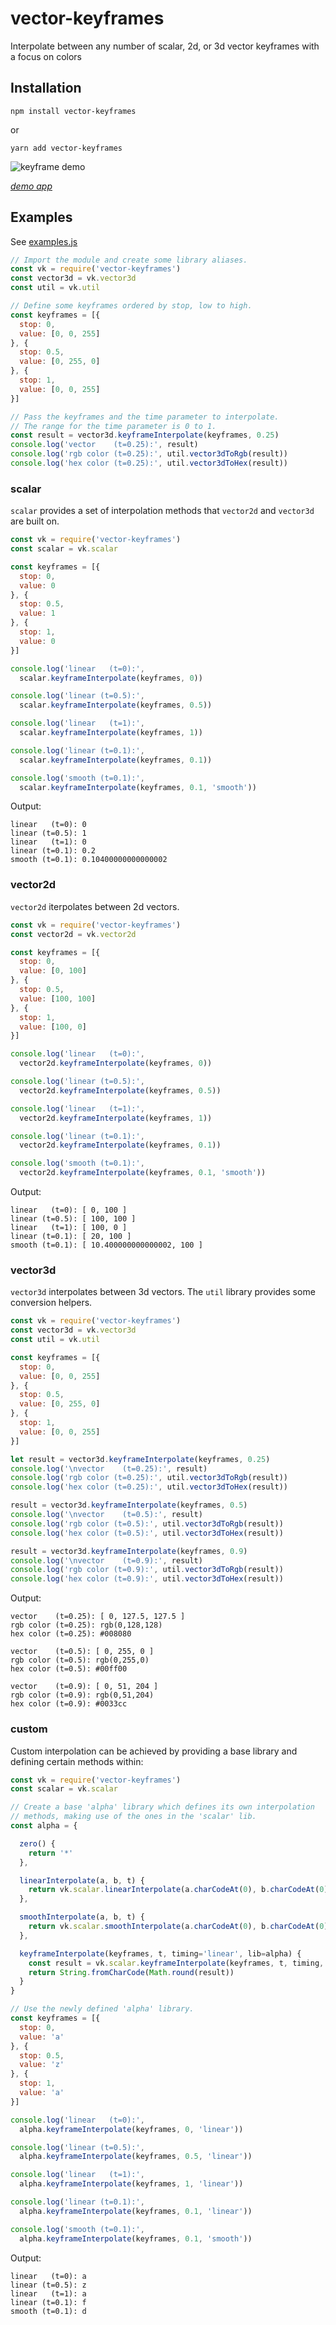 [demo]: https://raw.githubusercontent.com/jabney/vector-keyframes/master/meta/demo.gif

# vector-keyframes
Interpolate between any number of scalar, 2d, or 3d vector keyframes with a focus on colors

## Installation

    npm install vector-keyframes

or

    yarn add vector-keyframes

![keyframe demo][demo]

*[demo app](https://jabney.github.io/vector-keyframes-demo/dist/index.html)*

## Examples
See [examples.js](https://github.com/jabney/vector-keyframes/blob/master/example.js)

```javascript
// Import the module and create some library aliases.
const vk = require('vector-keyframes')
const vector3d = vk.vector3d
const util = vk.util

// Define some keyframes ordered by stop, low to high.
const keyframes = [{
  stop: 0,
  value: [0, 0, 255]
}, {
  stop: 0.5,
  value: [0, 255, 0]
}, {
  stop: 1,
  value: [0, 0, 255]
}]

// Pass the keyframes and the time parameter to interpolate.
// The range for the time parameter is 0 to 1.
const result = vector3d.keyframeInterpolate(keyframes, 0.25)
console.log('vector    (t=0.25):', result)
console.log('rgb color (t=0.25):', util.vector3dToRgb(result))
console.log('hex color (t=0.25):', util.vector3dToHex(result))
```

### scalar
`scalar` provides a set of interpolation methods that `vector2d` and `vector3d` are built on.

```javascript
const vk = require('vector-keyframes')
const scalar = vk.scalar

const keyframes = [{
  stop: 0,
  value: 0
}, {
  stop: 0.5,
  value: 1
}, {
  stop: 1,
  value: 0
}]

console.log('linear   (t=0):',
  scalar.keyframeInterpolate(keyframes, 0))

console.log('linear (t=0.5):',
  scalar.keyframeInterpolate(keyframes, 0.5))

console.log('linear   (t=1):',
  scalar.keyframeInterpolate(keyframes, 1))

console.log('linear (t=0.1):',
  scalar.keyframeInterpolate(keyframes, 0.1))

console.log('smooth (t=0.1):',
  scalar.keyframeInterpolate(keyframes, 0.1, 'smooth'))
```

Output:

```
linear   (t=0): 0
linear (t=0.5): 1
linear   (t=1): 0
linear (t=0.1): 0.2
smooth (t=0.1): 0.10400000000000002
```

### vector2d
`vector2d` iterpolates between 2d vectors.

```javascript
const vk = require('vector-keyframes')
const vector2d = vk.vector2d

const keyframes = [{
  stop: 0,
  value: [0, 100]
}, {
  stop: 0.5,
  value: [100, 100]
}, {
  stop: 1,
  value: [100, 0]
}]

console.log('linear   (t=0):',
  vector2d.keyframeInterpolate(keyframes, 0))

console.log('linear (t=0.5):',
  vector2d.keyframeInterpolate(keyframes, 0.5))

console.log('linear   (t=1):',
  vector2d.keyframeInterpolate(keyframes, 1))

console.log('linear (t=0.1):',
  vector2d.keyframeInterpolate(keyframes, 0.1))

console.log('smooth (t=0.1):',
  vector2d.keyframeInterpolate(keyframes, 0.1, 'smooth'))
```

Output:

```
linear   (t=0): [ 0, 100 ]
linear (t=0.5): [ 100, 100 ]
linear   (t=1): [ 100, 0 ]
linear (t=0.1): [ 20, 100 ]
smooth (t=0.1): [ 10.400000000000002, 100 ]
```

### vector3d
`vector3d` interpolates between 3d vectors. The `util` library provides some conversion helpers.

```javascript
const vk = require('vector-keyframes')
const vector3d = vk.vector3d
const util = vk.util

const keyframes = [{
  stop: 0,
  value: [0, 0, 255]
}, {
  stop: 0.5,
  value: [0, 255, 0]
}, {
  stop: 1,
  value: [0, 0, 255]
}]

let result = vector3d.keyframeInterpolate(keyframes, 0.25)
console.log('\nvector    (t=0.25):', result)
console.log('rgb color (t=0.25):', util.vector3dToRgb(result))
console.log('hex color (t=0.25):', util.vector3dToHex(result))

result = vector3d.keyframeInterpolate(keyframes, 0.5)
console.log('\nvector    (t=0.5):', result)
console.log('rgb color (t=0.5):', util.vector3dToRgb(result))
console.log('hex color (t=0.5):', util.vector3dToHex(result))

result = vector3d.keyframeInterpolate(keyframes, 0.9)
console.log('\nvector    (t=0.9):', result)
console.log('rgb color (t=0.9):', util.vector3dToRgb(result))
console.log('hex color (t=0.9):', util.vector3dToHex(result))
```

Output:

```
vector    (t=0.25): [ 0, 127.5, 127.5 ]
rgb color (t=0.25): rgb(0,128,128)
hex color (t=0.25): #008080

vector    (t=0.5): [ 0, 255, 0 ]
rgb color (t=0.5): rgb(0,255,0)
hex color (t=0.5): #00ff00

vector    (t=0.9): [ 0, 51, 204 ]
rgb color (t=0.9): rgb(0,51,204)
hex color (t=0.9): #0033cc
```

### custom
Custom interpolation can be achieved by providing a base library and defining
certain methods within:

```javascript
const vk = require('vector-keyframes')
const scalar = vk.scalar

// Create a base 'alpha' library which defines its own interpolation
// methods, making use of the ones in the 'scalar' lib.
const alpha = {

  zero() {
    return '*'
  },

  linearInterpolate(a, b, t) {
    return vk.scalar.linearInterpolate(a.charCodeAt(0), b.charCodeAt(0), t)
  },

  smoothInterpolate(a, b, t) {
    return vk.scalar.smoothInterpolate(a.charCodeAt(0), b.charCodeAt(0), t)
  },

  keyframeInterpolate(keyframes, t, timing='linear', lib=alpha) {
    const result = vk.scalar.keyframeInterpolate(keyframes, t, timing, lib)
    return String.fromCharCode(Math.round(result))
  }
}

// Use the newly defined 'alpha' library.
const keyframes = [{
  stop: 0,
  value: 'a'
}, {
  stop: 0.5,
  value: 'z'
}, {
  stop: 1,
  value: 'a'
}]

console.log('linear   (t=0):',
  alpha.keyframeInterpolate(keyframes, 0, 'linear'))

console.log('linear (t=0.5):',
  alpha.keyframeInterpolate(keyframes, 0.5, 'linear'))

console.log('linear   (t=1):',
  alpha.keyframeInterpolate(keyframes, 1, 'linear'))

console.log('linear (t=0.1):',
  alpha.keyframeInterpolate(keyframes, 0.1, 'linear'))

console.log('smooth (t=0.1):',
  alpha.keyframeInterpolate(keyframes, 0.1, 'smooth'))
```

Output:

```
linear   (t=0): a
linear (t=0.5): z
linear   (t=1): a
linear (t=0.1): f
smooth (t=0.1): d
```
